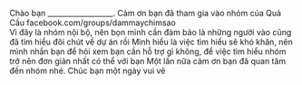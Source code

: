 Chào bạn __________________. Cảm ơn bạn đã tham gia vào nhóm của Quả Cầu facebook.com/groups/dammaychimsao  
Vì đây là nhóm nội bộ, nên bọn mình cần đảm bảo là những người vào cũng đã tìm hiểu đôi chút về dự án rồi
Mình hiểu là việc tìm hiểu sẽ khó khăn, nên mình nhắn bạn để hỏi xem bạn cần hỗ trợ gì không, để việc tìm hiểu nhóm trở nên đơn giản nhất có thể với bạn
Một lần nữa cảm ơn bạn đã quan tâm đến nhóm nhé. Chúc bạn một ngày vui vẻ
